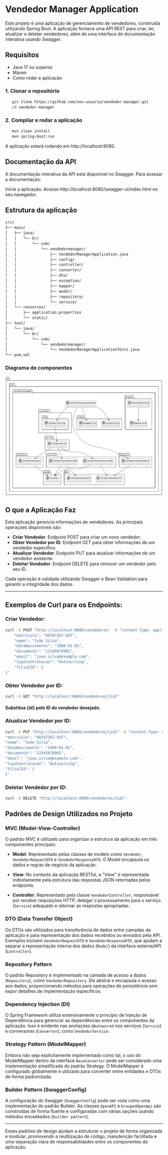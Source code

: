 # Vendedor Manager Application
Este projeto é uma aplicação de gerenciamento de vendedores, construída utilizando Spring Boot. A aplicação fornece uma API REST para criar, ler, atualizar e deletar vendedores, além de uma interface de documentação interativa usando Swagger.

## Requisitos
- Java 17 ou superior
- Maven
- Como rodar a aplicação

### 1. Clonar o repositório
```bash
   git clone https://github.com/seu-usuario/vendedor-manager.git
   cd vendedor-manager
```   
   
### 2. Compilar e rodar a aplicação

```bash
   mvn clean install
   mvn spring-boot:run
```   
   A aplicação estará rodando em http://localhost:8080.

## Documentação da API
A documentação interativa da API está disponível no Swagger. Para acessar a documentação:

Inicie a aplicação.
Acesse http://localhost:8080/swagger-ui/index.html no seu navegador.

## Estrutura da aplicação

```bash
src/
├── main/
│   ├── java/
│   │   └── br/
│   │       └── com/
│   │           └── vendedormanager/
│   │               ├── VendedorManagerApplication.java
│   │               ├── config/
│   │               ├── controller/
│   │               ├── converter/
│   │               ├── dto/
│   │               ├── exception/
│   │               ├── mapper/
│   │               ├── model/
│   │               ├── repository/
│   │               └── service/
│   └── resources/
│       ├── application.properties
│       └── static/
├── test/
│   └── java/
│       └── br/
│           └── com/
│               └── vendedormanager/
│                   └── VendedorManagerApplicationTests.java
└── pom.xml
```

### Diagrama de componentes

![img_1.png](img_1.png)

## O que a Aplicação Faz

Esta aplicação gerencia informações de vendedores. As principais operações disponíveis são:

- **Criar Vendedor**: Endpoint POST para criar um novo vendedor.
- **Obter Vendedor por ID**: Endpoint GET para obter informações de um vendedor específico.
- **Atualizar Vendedor**: Endpoint PUT para atualizar informações de um vendedor existente.
- **Deletar Vendedor**: Endpoint DELETE para remover um vendedor pelo seu ID.

Cada operação é validada utilizando Swagger e Bean Validation para garantir a integridade dos dados.

---

## Exemplos de Curl para os Endpoints:

### Criar Vendedor:

```bash
curl -X POST "http://localhost:8080/vendedores" -H "Content-Type: application/json" -d '{
    "matricula": "98767367-OUT",
    "nome": "João Silva",
    "dataNascimento": "1980-01-01",
    "documento": "12345678901",
    "email": "joao.silva@example.com",
    "tipoContratacao": "Outsourcing",
    "filialId": 1
}'
```

### Obter Vendedor por ID:

```bash
curl -X GET "http://localhost:8080/vendedores/{id}"
```

#### Substitua {id} pelo ID do vendedor desejado.

### Atualizar Vendedor por ID:

```bash
curl -X PUT "http://localhost:8080/vendedores/{id}" -H "Content-Type: application/json" -d '{
"matricula": "98767367-OUT",
"nome": "João Silva",
"dataNascimento": "1980-01-01",
"documento": "12345678901",
"email": "joao.silva@example.com",
"tipoContratacao": "Outsourcing",
"filialId": 1
}'
```

### Deletar Vendedor por ID:

```bash
curl -X DELETE "http://localhost:8080/vendedores/{id}"
```


## Padrões de Design Utilizados no Projeto

### MVC (Model-View-Controller)

O padrão MVC é utilizado para organizar a estrutura da aplicação em três componentes principais:

- **Model**: Representado pelas classes de modelo como `Vendedor`, `VendedorRequestDTO` e `VendedorResponseDTO`. O Model encapsula os dados e regras de negócio da aplicação.

- **View**: No contexto da aplicação RESTful, a "View" é representada indiretamente pela estrutura das respostas JSON retornadas pelos endpoints.

- **Controller**: Representado pela classe `VendedorController`, responsável por receber requisições HTTP, delegar o processamento para o serviço (`Service`) adequado e retornar as respostas apropriadas.

### DTO (Data Transfer Object)

Os DTOs são utilizados para transferência de dados entre camadas da aplicação e para representação dos dados recebidos ou enviados pela API. Exemplos incluem `VendedorRequestDTO` e `VendedorResponseDTO`, que ajudam a separar a representação interna dos dados (`Model`) da interface externa/API (`Controller`).

### Repository Pattern

O padrão Repository é implementado na camada de acesso a dados (`Repository`), como `VendedorRepository`. Ele abstrai e encapsula o acesso aos dados, proporcionando métodos para operações de persistência sem expor detalhes de implementação específicos.

### Dependency Injection (DI)

O Spring Framework utiliza extensivamente o princípio de Injeção de Dependência para gerenciar as dependências entre os componentes da aplicação. Isso é evidente nas anotações `@Autowired` nos serviços (`Service`) e conversores (`Converter`), como `VendedorService`.

### Strategy Pattern (ModelMapper)

Embora não seja explicitamente implementado como tal, o uso do ModelMapper dentro da interface `BaseConverter` pode ser considerado uma implementação simplificada do padrão Strategy. O ModelMapper é configurado globalmente e utilizado para converter entre entidades e DTOs de forma padronizada.

### Builder Pattern (SwaggerConfig)

A configuração do Swagger (`SwaggerConfig`) pode ser vista como uma implementação do padrão Builder. As classes `OpenAPI` e `GroupedOpenApi` são construídas de forma fluente e configuradas com várias opções usando métodos encadeados (`builder pattern`).

---

Esses padrões de design ajudam a estruturar o projeto de forma organizada e modular, promovendo a reutilização de código, manutenção facilitada e uma separação clara de responsabilidades entre os componentes da aplicação.


